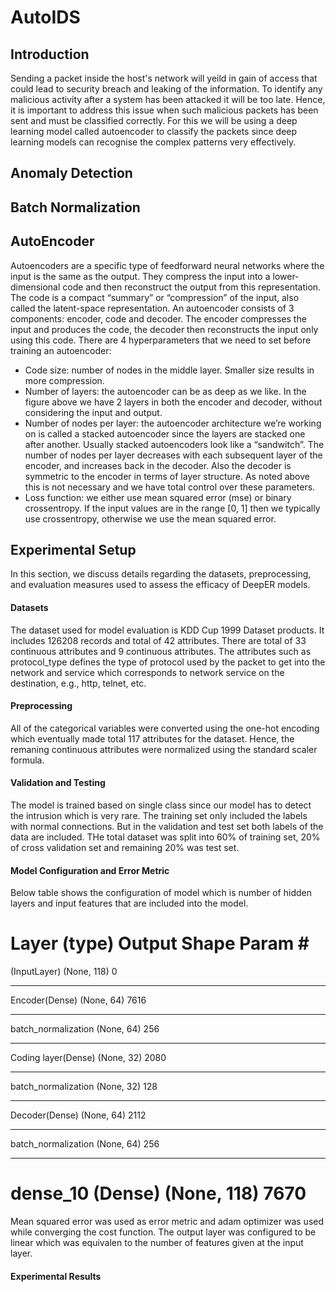 # AutoIDS

## Introduction
Sending a packet inside the host's network will yeild in gain of access that could lead to security breach and leaking of the information. To identify any malicious activity after a system has been attacked it will be too late. Hence, it is important to address this issue when such malicious packets has been sent and must be classified correctly. For this we will be using a deep learning model called autoencoder to classify the packets since deep learning models can recognise the complex patterns very effectively.

## Anomaly Detection

## Batch Normalization

## AutoEncoder
Autoencoders are a specific type of feedforward neural networks where the input is the same as the output. They compress the input into a lower-dimensional code and then reconstruct the output from this representation. The code is a compact “summary” or “compression” of the input, also called the latent-space representation.
An autoencoder consists of 3 components: encoder, code and decoder. The encoder compresses the input and produces the code, the decoder then reconstructs the input only using this code.
There are 4 hyperparameters that we need to set before training an autoencoder:
- Code size: number of nodes in the middle layer. Smaller size results in more compression.
- Number of layers: the autoencoder can be as deep as we like. In the figure above we have 2 layers in both the encoder and decoder, without considering the input and output.
- Number of nodes per layer: the autoencoder architecture we’re working on is called a stacked autoencoder since the layers are stacked one after another. Usually stacked autoencoders look like a “sandwitch”. The number of nodes per layer decreases with each subsequent layer of the encoder, and increases back in the decoder. Also the decoder is symmetric to the encoder in terms of layer structure. As noted above this is not necessary and we have total control over these parameters.
- Loss function: we either use mean squared error (mse) or binary crossentropy. If the input values are in the range [0, 1] then we typically use crossentropy, otherwise we use the mean squared error.

## Experimental Setup
In this section, we discuss details regarding the datasets, preprocessing, and evaluation measures used to assess the efficacy of DeepER models.

#### Datasets
The dataset used for model evaluation is KDD Cup 1999 Dataset products. It includes 126208 records and total of 42 attributes. There are total of 33 continuous attributes and 9 continuous attributes. The attributes such as protocol_type defines the type of protocol used by the packet to get into the network and service which corresponds to network service on the destination, e.g., http, telnet, etc. 

#### Preprocessing
All of the categorical variables were converted using the one-hot encoding which eventually made total 117 attributes for the dataset. Hence, the remaning continuous attributes were normalized using the standard scaler formula.

#### Validation and Testing
The model is trained based on single class since our model has to detect the intrusion which is very rare. The training set only included the labels with normal connections. But in the validation and test set both labels of the data are included. THe total dataset was split into 60% of training set, 20% of cross validation set and remaining 20% was test set.

#### Model Configuration and Error Metric

Below table shows the configuration of model which is number of hidden layers and input features that are included into the model.

Layer (type)                 Output Shape              Param #   
=================================================================
(InputLayer)                  (None, 118)               0         
_________________________________________________________________
Encoder(Dense)                (None, 64)                7616      
_________________________________________________________________
batch_normalization           (None, 64)                256       
_________________________________________________________________
Coding layer(Dense)           (None, 32)                2080      
_________________________________________________________________
batch_normalization           (None, 32)                128       
_________________________________________________________________
Decoder(Dense)                (None, 64)                2112      
_________________________________________________________________
batch_normalization           (None, 64)                256       
_________________________________________________________________
dense_10 (Dense)              (None, 118)               7670      
=================================================================
Mean squared error was used as error metric and adam optimizer was used while converging the cost function. The output layer was configured to be linear which was equivalen to the number of features given at the input layer. 

#### Experimental Results


